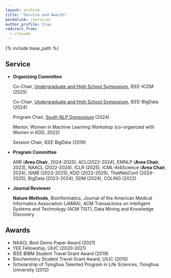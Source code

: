 ```yaml
---
layout: archive
title: "Service and Awards"
permalink: /service/
author_profile: true
redirect_from:
  - /resume
---
```


{% include base_path %}

## Service
- **Organizing Committee**
  <!---
  Program Chair, [Foundation Models for Science Big Data Workshop](https://xuanwang91.github.io/fm4science-workshop/), IEEE-BigData (2024)
  --->

  Co-Chair, [Undergraduate and High School Symposium](), IEEE-ICDM (2025)

  Co-Chair, [Undergraduate and High School Symposium](https://www3.cs.stonybrook.edu/~ieeebigdata2024/SpecialSymposium.html), IEEE-BigData (2024)

  Program Chair, [South NLP Symposium](https://southnlp.github.io/southnlp2024/) (2024)

  Mentor, Women in Machine Learning Workshop (co-organized with Women in KDD, 2022)

  Session Chair, IEEE BigData (2019)

- **Program Committee**

  ARR (**Area Chair**, 2024-2025), ACL(2022-2024), EMNLP (**Area Chair**, 2023), NAACL (2022-2024), ICLR (2025), ICML-AI4Science (**Area Chair**, 2024), ISMB (2023-2025), KDD (2022-2025), TheWebConf (2024-2025), BigData (2023-2024), SDM (2024), COLING (2022)

- **Journal Reviewer**

  **Nature Methods**, Bioinformatics, Journal of the American Medical Informatics Association (JAMIA), ACM Transactions on Intelligent Systems and Technology (ACM TIST), Data Mining and Knowledge Discovery


## Awards

- NAACL Best Demo Paper Award (2021)
- YEE Fellowship, UIUC (2020-2021)
- IEEE BIBM Student Travel Grant Award (2019)
- Biochemistry Student Travel Grant Award, UIUC (2015)
- Scholarship of Tsinghua Talented Program in Life Sciences, Tsinghua University (2012)

